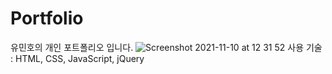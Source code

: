 # Portfolio
유민호의 개인 포트폴리오 입니다.
![Screenshot 2021-11-10 at 12 31 52](https://user-images.githubusercontent.com/23289744/141044867-b3ccf36a-83de-4927-b81c-8d03964d26c3.jpg)
사용 기술 : HTML, CSS, JavaScript, jQuery
